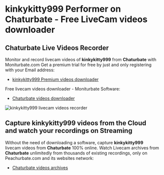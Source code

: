 # kinkykitty999 Performer on Chaturbate - Free LiveCam videos downloader

## Chaturbate Live Videos Recorder

Monitor and record livecam videos of **kinkykitty999** from **Chaturbate** with Moniturbate.com
Get a premium trial for free by just and only registering with your Email address:
* [kinkykitty999 Premium videos downloader](https://moniturbate.com/request-demo-licence-key.html)

Free livecam videos downloader - Moniturbate Software:
* [Chaturbate videos downloader](https://moniturbate.com/moniturbate-download-software.html)

![kinkykitty999 livecam videos recorder](https://peachurnet.com/templates/moniturbate-software.png)


## Capture kinkykitty999 videos from the Cloud and watch your recordings on Streaming

Without the need of downloading a software, capture **kinkykitty999** livecam videos from **Chaturbate** 100% online.
Watch Livecam archives from **Chaturbate** unlimitedly from thousands of existing recordings, only on Peachurbate.com and its websites network:
* [Chaturbate videos archives](https://peachurnet.com/)